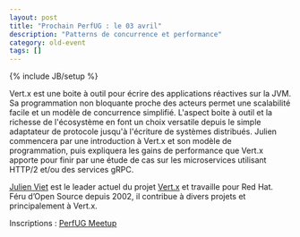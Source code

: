 ```yaml
---
layout: post
title: "Prochain PerfUG : le 03 avril"
description: "Patterns de concurrence et performance"
category: old-event
tags: []
---
```

{% include JB/setup %}

Vert.x est une boite à outil pour écrire des applications réactives sur la JVM. Sa programmation non bloquante proche des acteurs permet une scalabilité facile et un modèle de concurrence simplifié. L'aspect boite à outil et la richesse de l'écosystème en font un choix versatile depuis le simple adaptateur de protocole jusqu'à l'écriture de systèmes distribués. Julien commencera par une introduction à Vert.x et son modèle de programmation, puis expliquera les gains de performance que Vert.x apporte pour finir par une étude de cas sur les microservices utilisant HTTP/2 et/ou des services gRPC. 
<!-- more -->

[Julien Viet](https://twitter.com/julienviet) est le leader actuel du projet [Vert.x](http://vertx.io/) et travaille pour Red Hat. Féru d’Open Source depuis 2002, il contribue à divers projets et principalement à Vert.x.

Inscriptions : [PerfUG Meetup](https://www.meetup.com/fr-FR/PerfUG/events/238585319/)
